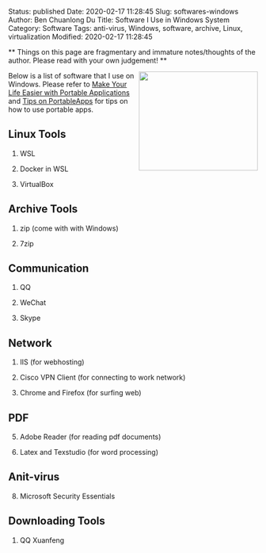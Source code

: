 Status: published
Date: 2020-02-17 11:28:45
Slug: softwares-windows
Author: Ben Chuanlong Du
Title: Software I Use in Windows System
Category: Software
Tags: anti-virus, Windows, software, archive, Linux, virtualization
Modified: 2020-02-17 11:28:45

**
Things on this page are fragmentary and immature notes/thoughts of the author.
Please read with your own judgement!
**


<img src="http://dclong.github.io/media/windows/windows.png" height="200" width="240" align="right"/>

Below is a list of software that I use on Windows.
Please refer to 
[Make Your Life Easier with Portable Applications](http://www.legendu.net/en/blog/portable-apps/)
and
[Tips on PortableApps](http://www.legendu.net/misc/blog/PortableApps-tips/)
for tips on how to use portable apps.

## Linux Tools

1. WSL

2. Docker in WSL

2. VirtualBox

## Archive Tools

1. zip (come with with Windows)

1. 7zip 

## Communication

1. QQ

2. WeChat

3. Skype 

## Network 

1. IIS (for webhosting)

3. Cisco VPN Client (for connecting to work network)  

4. Chrome and Firefox (for surfing web)

## PDF

5. Adobe Reader (for reading pdf documents)

6. Latex and Texstudio (for word processing)

## Anit-virus

8. Microsoft Security Essentials

## Downloading Tools

1. QQ Xuanfeng

